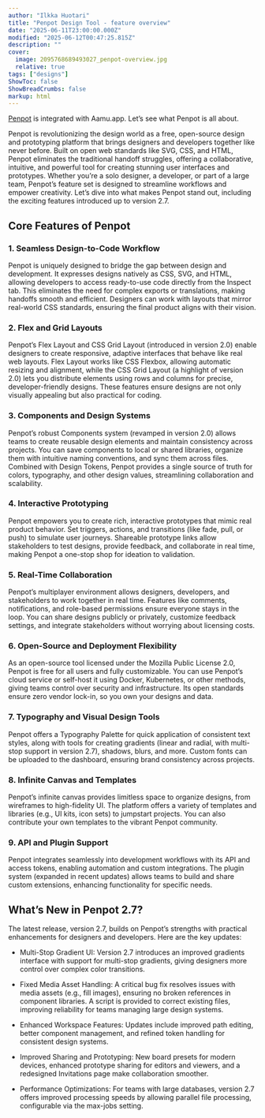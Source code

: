 ```yaml
---
author: "Ilkka Huotari"
title: "Penpot Design Tool - feature overview"
date: "2025-06-11T23:00:00.000Z"
modified: "2025-06-12T00:47:25.815Z"
description: ""
cover:
  image: 2095768689493027_penpot-overview.jpg
  relative: true
tags: ["designs"]
ShowToc: false
ShowBreadCrumbs: false
markup: html
---
```


<p><a target="_blank" rel="noopener noreferrer nofollow" href="https://penpot.app/" id="fadb2f75-0c0c-47ea-9bcf-59b3c64c63f3">Penpot</a> is integrated with Aamu.app. Let’s see what Penpot is all about.</p><p>Penpot is revolutionizing the design world as a free, open-source design and prototyping platform that brings designers and developers together like never before. Built on open web standards like SVG, CSS, and HTML, Penpot eliminates the traditional handoff struggles, offering a collaborative, intuitive, and powerful tool for creating stunning user interfaces and prototypes. Whether you’re a solo designer, a developer, or part of a large team, Penpot’s feature set is designed to streamline workflows and empower creativity. Let’s dive into what makes Penpot stand out, including the exciting features introduced up to version 2.7.</p><h2>Core Features of Penpot</h2><h3>1. Seamless Design-to-Code Workflow</h3><p>Penpot is uniquely designed to bridge the gap between design and development. It expresses designs natively as CSS, SVG, and HTML, allowing developers to access ready-to-use code directly from the Inspect tab. This eliminates the need for complex exports or translations, making handoffs smooth and efficient. Designers can work with layouts that mirror real-world CSS standards, ensuring the final product aligns with their vision.</p><h3>2. Flex and Grid Layouts</h3><p>Penpot’s Flex Layout and CSS Grid Layout (introduced in version 2.0) enable designers to create responsive, adaptive interfaces that behave like real web layouts. Flex Layout works like CSS Flexbox, allowing automatic resizing and alignment, while the CSS Grid Layout (a highlight of version 2.0) lets you distribute elements using rows and columns for precise, developer-friendly designs. These features ensure designs are not only visually appealing but also practical for coding.</p><h3>3. Components and Design Systems</h3><p>Penpot’s robust Components system (revamped in version 2.0) allows teams to create reusable design elements and maintain consistency across projects. You can save components to local or shared libraries, organize them with intuitive naming conventions, and sync them across files. Combined with Design Tokens, Penpot provides a single source of truth for colors, typography, and other design values, streamlining collaboration and scalability.</p><h3>4. Interactive Prototyping</h3><p>Penpot empowers you to create rich, interactive prototypes that mimic real product behavior. Set triggers, actions, and transitions (like fade, pull, or push) to simulate user journeys. Shareable prototype links allow stakeholders to test designs, provide feedback, and collaborate in real time, making Penpot a one-stop shop for ideation to validation.</p><h3>5. Real-Time Collaboration</h3><p>Penpot’s multiplayer environment allows designers, developers, and stakeholders to work together in real time. Features like comments, notifications, and role-based permissions ensure everyone stays in the loop. You can share designs publicly or privately, customize feedback settings, and integrate stakeholders without worrying about licensing costs.</p><h3>6. Open-Source and Deployment Flexibility</h3><p>As an open-source tool licensed under the Mozilla Public License 2.0, Penpot is free for all users and fully customizable. You can use Penpot’s cloud service or self-host it using Docker, Kubernetes, or other methods, giving teams control over security and infrastructure. Its open standards ensure zero vendor lock-in, so you own your designs and data.</p><h3>7. Typography and Visual Design Tools</h3><p>Penpot offers a Typography Palette for quick application of consistent text styles, along with tools for creating gradients (linear and radial, with multi-stop support in version 2.7), shadows, blurs, and more. Custom fonts can be uploaded to the dashboard, ensuring brand consistency across projects.</p><h3>8. Infinite Canvas and Templates</h3><p>Penpot’s infinite canvas provides limitless space to organize designs, from wireframes to high-fidelity UI. The platform offers a variety of templates and libraries (e.g., UI kits, icon sets) to jumpstart projects. You can also contribute your own templates to the vibrant Penpot community.</p><h3>9. API and Plugin Support</h3><p>Penpot integrates seamlessly into development workflows with its API and access tokens, enabling automation and custom integrations. The plugin system (expanded in recent updates) allows teams to build and share custom extensions, enhancing functionality for specific needs.</p><h2>What’s New in Penpot 2.7?</h2><p>The latest release, version 2.7, builds on Penpot’s strengths with practical enhancements for designers and developers. Here are the key updates:</p><ul><li><p>Multi-Stop Gradient UI: Version 2.7 introduces an improved gradients interface with support for multi-stop gradients, giving designers more control over complex color transitions.</p></li><li><p>Fixed Media Asset Handling: A critical bug fix resolves issues with media assets (e.g., fill images), ensuring no broken references in component libraries. A script is provided to correct existing files, improving reliability for teams managing large design systems.</p></li><li><p>Enhanced Workspace Features: Updates include improved path editing, better component management, and refined token handling for consistent design systems.</p></li><li><p>Improved Sharing and Prototyping: New board presets for modern devices, enhanced prototype sharing for editors and viewers, and a redesigned Invitations page make collaboration smoother.</p></li><li><p>Performance Optimizations: For teams with large databases, version 2.7 offers improved processing speeds by allowing parallel file processing, configurable via the max-jobs setting.</p></li></ul><p></p>